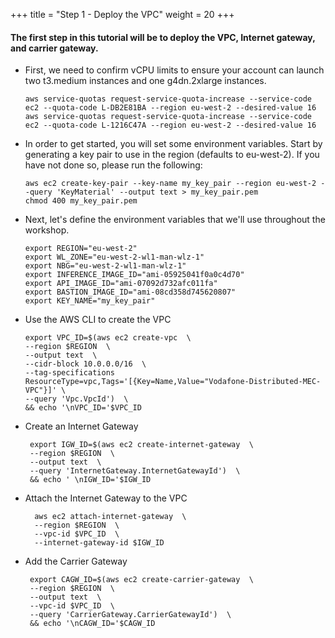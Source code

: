 +++
title = "Step 1 - Deploy the VPC"
weight = 20
+++

#### The first step in this tutorial will be to deploy the VPC, Internet gateway, and carrier gateway.

*  First, we need to confirm vCPU limits to ensure your account can launch two t3.medium instances and one g4dn.2xlarge instances.
    ```
    aws service-quotas request-service-quota-increase --service-code ec2 --quota-code L-DB2E81BA --region eu-west-2 --desired-value 16
    aws service-quotas request-service-quota-increase --service-code ec2 --quota-code L-1216C47A --region eu-west-2 --desired-value 16
    ```

*  In order to get started, you will set some environment variables. Start by generating a key pair to use in the region (defaults to eu-west-2). If you have not done so, please run the following:

    ```
    aws ec2 create-key-pair --key-name my_key_pair --region eu-west-2 --query 'KeyMaterial' --output text > my_key_pair.pem
    chmod 400 my_key_pair.pem
    ```
    
*  Next, let's define the environment variables that we'll use throughout the workshop.
    ```
    export REGION="eu-west-2"
    export WL_ZONE="eu-west-2-wl1-man-wlz-1"
    export NBG="eu-west-2-wl1-man-wlz-1"
    export INFERENCE_IMAGE_ID="ami-05925041f0a0c4d70"
    export API_IMAGE_ID="ami-07092d732afc011fa"
    export BASTION_IMAGE_ID="ami-08cd358d745620807"
    export KEY_NAME="my_key_pair"
    ```

*  Use the AWS CLI to create the VPC
    ```
    export VPC_ID=$(aws ec2 create-vpc  \
    --region $REGION  \
    --output text  \
    --cidr-block 10.0.0.0/16  \
    --tag-specifications ResourceType=vpc,Tags='[{Key=Name,Value="Vodafone-Distributed-MEC-VPC"}]' \
    --query 'Vpc.VpcId')  \
    && echo '\nVPC_ID='$VPC_ID
    ```
*  Create an Internet Gateway 

        export IGW_ID=$(aws ec2 create-internet-gateway  \
        --region $REGION  \
        --output text  \
        --query 'InternetGateway.InternetGatewayId')  \
        && echo ' \nIGW_ID='$IGW_ID

* Attach the Internet Gateway to the VPC

        aws ec2 attach-internet-gateway  \
        --region $REGION  \
        --vpc-id $VPC_ID  \
        --internet-gateway-id $IGW_ID

*  Add the Carrier Gateway

        export CAGW_ID=$(aws ec2 create-carrier-gateway  \
        --region $REGION  \
        --output text  \
        --vpc-id $VPC_ID  \
        --query 'CarrierGateway.CarrierGatewayId')  \
        && echo '\nCAGW_ID='$CAGW_ID
